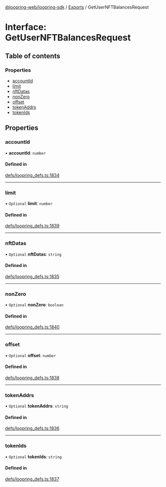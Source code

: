 [@loopring-web/loopring-sdk](../README.md) / [Exports](../modules.md) / GetUserNFTBalancesRequest

# Interface: GetUserNFTBalancesRequest

## Table of contents

### Properties

- [accountId](GetUserNFTBalancesRequest.md#accountid)
- [limit](GetUserNFTBalancesRequest.md#limit)
- [nftDatas](GetUserNFTBalancesRequest.md#nftdatas)
- [nonZero](GetUserNFTBalancesRequest.md#nonzero)
- [offset](GetUserNFTBalancesRequest.md#offset)
- [tokenAddrs](GetUserNFTBalancesRequest.md#tokenaddrs)
- [tokenIds](GetUserNFTBalancesRequest.md#tokenids)

## Properties

### accountId

• **accountId**: `number`

#### Defined in

[defs/loopring_defs.ts:1834](https://github.com/Loopring/loopring_sdk/blob/4fed49a/src/defs/loopring_defs.ts#L1834)

___

### limit

• `Optional` **limit**: `number`

#### Defined in

[defs/loopring_defs.ts:1839](https://github.com/Loopring/loopring_sdk/blob/4fed49a/src/defs/loopring_defs.ts#L1839)

___

### nftDatas

• `Optional` **nftDatas**: `string`

#### Defined in

[defs/loopring_defs.ts:1835](https://github.com/Loopring/loopring_sdk/blob/4fed49a/src/defs/loopring_defs.ts#L1835)

___

### nonZero

• `Optional` **nonZero**: `boolean`

#### Defined in

[defs/loopring_defs.ts:1840](https://github.com/Loopring/loopring_sdk/blob/4fed49a/src/defs/loopring_defs.ts#L1840)

___

### offset

• `Optional` **offset**: `number`

#### Defined in

[defs/loopring_defs.ts:1838](https://github.com/Loopring/loopring_sdk/blob/4fed49a/src/defs/loopring_defs.ts#L1838)

___

### tokenAddrs

• `Optional` **tokenAddrs**: `string`

#### Defined in

[defs/loopring_defs.ts:1836](https://github.com/Loopring/loopring_sdk/blob/4fed49a/src/defs/loopring_defs.ts#L1836)

___

### tokenIds

• `Optional` **tokenIds**: `string`

#### Defined in

[defs/loopring_defs.ts:1837](https://github.com/Loopring/loopring_sdk/blob/4fed49a/src/defs/loopring_defs.ts#L1837)
